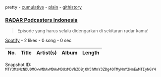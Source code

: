 pretty - [cumulative](/playlists/cumulative/37i9dQZF1DXdKvqCSbZRTE.md) - [plain](/playlists/plain/37i9dQZF1DXdKvqCSbZRTE) - [githistory](https://github.githistory.xyz/mackorone/spotify-playlist-archive/blob/main/playlists/plain/37i9dQZF1DXdKvqCSbZRTE)

### [RADAR Podcasters Indonesia](https://open.spotify.com/playlist/37i9dQZF1DXdKvqCSbZRTE)

> Episode yang harus selalu didengarkan di sekitaran radar kamu!

[Spotify](https://open.spotify.com/user/spotify) - 2 likes - 0 song - 0 sec

| No. | Title | Artist(s) | Album | Length |
|---|---|---|---|---|

Snapshot ID: `MTY3MzMzNDU0MCwwMDAwMDAwMDUxMDVhZDBjOWJhMmY3ZDg4OTMyMmY2NmEwMTIyNGY4`
